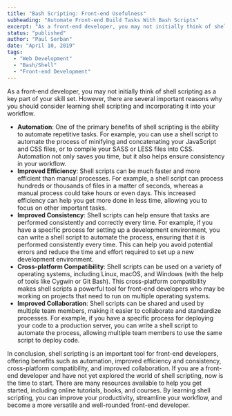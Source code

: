 ```yaml
---
title: "Bash Scripting: Front-end Usefulness"
subheading: "Automate Front-end Build Tasks With Bash Scripts"
excerpt: "As a front-end developer, you may not initially think of shell scripting as a key part of your skill set. However, there are several important reasons why you should consider learning shell scripting and incorporating it into your workflow."
status: "published"
author: "Paul Serban"
date: "April 10, 2019"
tags:
  - "Web Development"
  - "Bash/Shell"
  - "Front-end Development"
---
```


As a front-end developer, you may not initially think of shell scripting as a key part of your skill set. However, there are several important reasons why you should consider learning shell scripting and incorporating it into your workflow.

- **Automation**: One of the primary benefits of shell scripting is the ability to automate repetitive tasks. For example, you can use a shell script to automate the process of minifying and concatenating your JavaScript and CSS files, or to compile your SASS or LESS files into CSS. Automation not only saves you time, but it also helps ensure consistency in your workflow.
- **Improved Efficiency**: Shell scripts can be much faster and more efficient than manual processes. For example, a shell script can process hundreds or thousands of files in a matter of seconds, whereas a manual process could take hours or even days. This increased efficiency can help you get more done in less time, allowing you to focus on other important tasks.
- **Improved Consistency**: Shell scripts can help ensure that tasks are performed consistently and correctly every time. For example, if you have a specific process for setting up a development environment, you can write a shell script to automate the process, ensuring that it is performed consistently every time. This can help you avoid potential errors and reduce the time and effort required to set up a new development environment.
- **Cross-platform Compatibility**: Shell scripts can be used on a variety of operating systems, including Linux, macOS, and Windows (with the help of tools like Cygwin or Git Bash). This cross-platform compatibility makes shell scripts a powerful tool for front-end developers who may be working on projects that need to run on multiple operating systems.
- **Improved Collaboration**: Shell scripts can be shared and used by multiple team members, making it easier to collaborate and standardize processes. For example, if you have a specific process for deploying your code to a production server, you can write a shell script to automate the process, allowing multiple team members to use the same script to deploy code.

In conclusion, shell scripting is an important tool for front-end developers, offering benefits such as automation, improved efficiency and consistency, cross-platform compatibility, and improved collaboration. If you are a front-end developer and have not yet explored the world of shell scripting, now is the time to start. There are many resources available to help you get started, including online tutorials, books, and courses. By learning shell scripting, you can improve your productivity, streamline your workflow, and become a more versatile and well-rounded front-end developer.